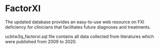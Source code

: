 # FactorXI
The updated database provides an easy-to-use web resource on FXI deficiency for clinicians that facilitates future diagnoses and treatments.

ucbtw3q_factorxi.sql file contains all data collected from literatures which were published from 2009 to 2020.
